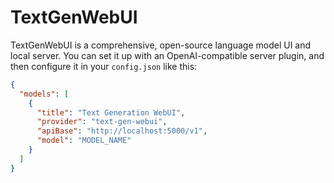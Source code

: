 # TextGenWebUI

TextGenWebUI is a comprehensive, open-source language model UI and local server. You can set it up with an OpenAI-compatible server plugin, and then configure it in your `config.json` like this:

```json title="config.json (Deprecated)"
{
  "models": [
    {
      "title": "Text Generation WebUI",
      "provider": "text-gen-webui",
      "apiBase": "http://localhost:5000/v1",
      "model": "MODEL_NAME"
    }
  ]
}
```
